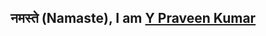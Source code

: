 ## नमस्ते (Namaste), I am [Y Praveen Kumar]([https://maddhruv.dev/](https://ypraveenkumar-portfolio.netlify.app))
<!--
**Praveen19102511/Praveen19102511** is a ✨ _special_ ✨ repository because its `README.md` (this file) appears on your GitHub profile.

Here are some ideas to get you started:

- 🔭 I’m currently working on ...
- 🌱 I’m currently learning ...
- 👯 I’m looking to collaborate on ...
- 🤔 I’m looking for help with ...
- 💬 Ask me about ...
- 📫 How to reach me: ...
- 😄 Pronouns: ...
- ⚡ Fun fact: ...
-->
